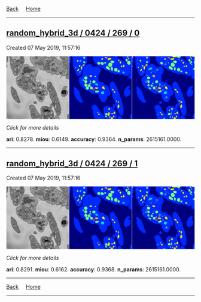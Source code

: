 
[Back](..)&nbsp;&nbsp;&nbsp;&nbsp;&nbsp;[Home](https://leapmanlab.github.io/snapshots)

---

<div class="summary"><a href="0"><h2>random_hybrid_3d / 0424 / 269 / 0</h2></a><p>Created 07 May 2019, 11:57:16
</p><a href="0"><img src="0/media/summary.png" align="center"></a><p>
<i>Click for more details</i>
</p></div>

**ari**: 0.8278. **miou**: 0.6149. **accuracy**: 0.9364. **n_params**: 2615161.0000. 

---

<div class="summary"><a href="1"><h2>random_hybrid_3d / 0424 / 269 / 1</h2></a><p>Created 07 May 2019, 11:57:16
</p><a href="1"><img src="1/media/summary.png" align="center"></a><p>
<i>Click for more details</i>
</p></div>

**ari**: 0.8291. **miou**: 0.6162. **accuracy**: 0.9368. **n_params**: 2615161.0000. 

---

[Back](..)&nbsp;&nbsp;&nbsp;&nbsp;&nbsp;[Home](https://leapmanlab.github.io/snapshots)

---